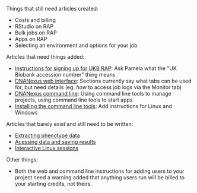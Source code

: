 Things that still need articles created:
* Costs and billing
* RStudio on RAP
* Bulk jobs on RAP
* Apps on RAP
* Selecting an environment and options for your job

Articles that need things added:
* [Instructions for signing up for UKB RAP](01-Instructions-for-signing-up-for-UKB-RAP.md): Ask Pamela what the "UK Biobank accession number" thing means
* [DNANexus web interface](03a-DNANexus-web-interface.md): Sections currently say what tabs can be used for, but need details (eg. *how* to access job logs via the Monitor tab)
* [DNANexus command line](03b-DNANexus-command-line.md): Using command line tools to manage projects, using command line tools to start apps
* [Installing the command line tools](Installing-the-command-line-tools.md): Add instructions for Linux and Windows

Articles that barely exist and still need to be written:
* [Extracting phenotype data](04-Extracting-phenotype-data.md)
* [Acessing data and saving results](05-Accessing-data-and-saving-results.md)
* [Interactive Linux sessions](Interactive-Linux-sessions.md)

Other things:
* Both the web and command line instructions for adding users to your project need a warning added that anything users run will be billed to your starting credits, not theirs.
